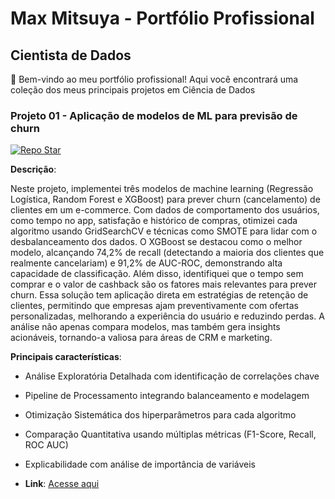 # Max Mitsuya - Portfólio Profissional
## Cientista de Dados

👋 Bem-vindo ao meu portfólio profissional! Aqui você encontrará uma coleção dos meus principais projetos em Ciência de Dados

### Projeto 01 - Aplicação de modelos de ML para previsão de churn
[![Repo Star](https://img.shields.io/github/stars/maxMitsuya/analise-lr-rf-xgboost?style=flat-square)](https://github.com/maxMitsuya/analise-lr-rf-xgboost)

**Descrição**:

Neste projeto, implementei três modelos de machine learning (Regressão Logística, Random Forest e XGBoost) para prever churn (cancelamento) de clientes em um e-commerce. Com dados de comportamento dos usuários, como tempo no app, satisfação e histórico de compras, otimizei cada algoritmo usando GridSearchCV e técnicas como SMOTE para lidar com o desbalanceamento dos dados.
O XGBoost se destacou como o melhor modelo, alcançando 74,2% de recall (detectando a maioria dos clientes que realmente cancelariam) e 91,2% de AUC-ROC, demonstrando alta capacidade de classificação. Além disso, identifiquei que o tempo sem comprar e o valor de cashback são os fatores mais relevantes para prever churn.
Essa solução tem aplicação direta em estratégias de retenção de clientes, permitindo que empresas ajam preventivamente com ofertas personalizadas, melhorando a experiência do usuário e reduzindo perdas. A análise não apenas compara modelos, mas também gera insights acionáveis, tornando-a valiosa para áreas de CRM e marketing.

**Principais características**:
  - Análise Exploratória Detalhada com identificação de correlações chave 
  - Pipeline de Processamento integrando balanceamento e modelagem 
  - Otimização Sistemática dos hiperparâmetros para cada algoritmo 
  - Comparação Quantitativa usando múltiplas métricas (F1-Score, Recall, ROC AUC) 
  - Explicabilidade com análise de importância de variáveis 

- **Link**: [Acesse aqui](https://github.com/maxMitsuya/analise-lr-rf-xgboost)
